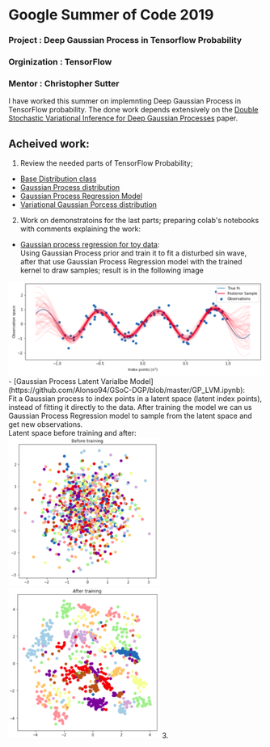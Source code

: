 # Google Summer of Code 2019
### Project : Deep Gaussian Process in Tensorflow Probability
### Orginization : TensorFlow
### Mentor : Christopher Sutter

I have worked this summer on implemnting Deep Gaussian Process in TensorFlow probability. The done work depends extensively on the [Double Stochastic Variational Inference for Deep Gaussian Processes](https://arxiv.org/abs/1705.08933) paper.

## Acheived work:
1. Review the needed parts of TensorFlow Probability;<br> 
  - [Base Distribution class](https://github.com/tensorflow/probability/blob/master/tensorflow_probability/python/distributions/distribution.py)
  - [Gaussian Process distribution](https://github.com/tensorflow/probability/blob/master/tensorflow_probability/python/distributions/gaussian_process.py)
  - [Gaussian Process Regression Model](https://github.com/tensorflow/probability/blob/master/tensorflow_probability/python/distributions/gaussian_process_regression_model.py)
  - [Variational Gaussian Porcess distribution](https://github.com/tensorflow/probability/blob/master/tensorflow_probability/python/distributions/variational_gaussian_process.py)
2. Work on demonstratoins for the last parts; preparing colab's notebooks with comments explaining the work:<br>
  - [Gaussian process regression for toy data](https://github.com/Alonso94/GSoC-DGP/blob/master/Exact_gpr.ipynb):<br>
  Using Gaussian Process prior and train it to fit a disturbed sin wave, after that use Gaussian Process Regression model with the trained kernel to draw samples; result is in the following image<br>
  <img src="https://github.com/Alonso94/GSoC-DGP/blob/master/GSoC1.png" width="700">
  - [Gaussian Process Latent Varialbe Model](https://github.com/Alonso94/GSoC-DGP/blob/master/GP_LVM.ipynb):<br>
  Fit a Gaussian process to index points in a latent space (latent index points), instead of fitting it directly to the data. After training the model we can us Gaussian Process Regression model to sample from the latent space and get new observations.<br>
  Latent space before training and after:<br>
    <img src="https://github.com/Alonso94/GSoC-DGP/blob/master/GSoC2.png" width="300">
    <img src="https://github.com/Alonso94/GSoC-DGP/blob/master/GSoC3.png" width="300">
3. 
